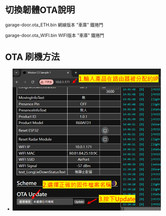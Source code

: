 # 切換韌體OTA說明

garage-door.ota_ETH.bin  網線版本 "車庫" 鐵捲門

garage-door.ota_WIFI.bin   WIFI版本 "車庫" 鐵捲門

# OTA 刷機方法
- ![Mosquitto_broker](/wall_switch/image/ota.png)  

